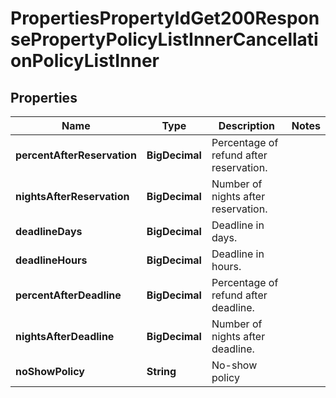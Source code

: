

# PropertiesPropertyIdGet200ResponsePropertyPolicyListInnerCancellationPolicyListInner


## Properties

| Name | Type | Description | Notes |
|------------ | ------------- | ------------- | -------------|
|**percentAfterReservation** | **BigDecimal** | Percentage of refund after reservation. |  |
|**nightsAfterReservation** | **BigDecimal** | Number of nights after reservation. |  |
|**deadlineDays** | **BigDecimal** | Deadline in days. |  |
|**deadlineHours** | **BigDecimal** | Deadline in hours. |  |
|**percentAfterDeadline** | **BigDecimal** | Percentage of refund after deadline. |  |
|**nightsAfterDeadline** | **BigDecimal** | Number of nights after deadline. |  |
|**noShowPolicy** | **String** | No-show policy |  |




